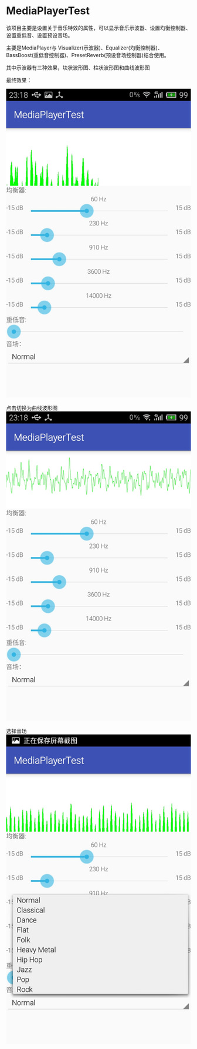 # MediaPlayerTest

该项目主要是设置关于音乐特效的属性，可以显示音乐示波器、设置均衡控制器、设置重低音、设置预设音场。

主要是MediaPlayer与 Visualizer(示波器)、Equalizer(均衡控制器)、BassBoost(重低音控制器)、PresetReverb(预设音场控制器)结合使用。

其中示波器有三种效果，块状波形图、柱状波形图和曲线波形图

最终效果：

![1](https://github.com/carrys17/Sucai/blob/master/S70704-231816.jpg)

点击切换为曲线波形图
![2](https://github.com/carrys17/Sucai/blob/master/S70704-231809.jpg)

选择音场
![3](https://github.com/carrys17/Sucai/blob/master/S70704-231819.jpg)

